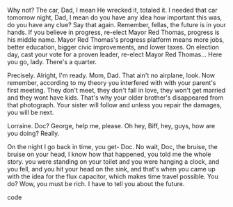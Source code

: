 Why not? The car, Dad, I mean He wrecked it, totaled it. I needed that car tomorrow night, Dad, I mean do you have any idea how important this was, do you have any clue? Say that again. Remember, fellas, the future is in your hands. If you believe in progress, re-elect Mayor Red Thomas, progress is his middle name. Mayor Red Thomas's progress platform means more jobs, better education, bigger civic improvements, and lower taxes. On election day, cast your vote for a proven leader, re-elect Mayor Red Thomas... Here you go, lady. There's a quarter.

Precisely. Alright, I'm ready. Mom, Dad. That ain't no airplane, look. Now remember, according to my theory you interfered with with your parent's first meeting. They don't meet, they don't fall in love, they won't get married and they wont have kids. That's why your older brother's disappeared from that photograph. Your sister will follow and unless you repair the damages, you will be next.

Lorraine. Doc? George, help me, please. Oh hey, Biff, hey, guys, how are you doing? Really.

On the night I go back in time, you get- Doc. No wait, Doc, the bruise, the bruise on your head, I know how that happened, you told me the whole story. you were standing on your toilet and you were hanging a clock, and you fell, and you hit your head on the sink, and that's when you came up with the idea for the flux capacitor, which makes time travel possible. You do? Wow, you must be rich. I have to tell you about the future.

code